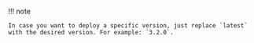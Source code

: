 !!! note

    In case you want to deploy a specific version, just replace `latest` with the desired version. For example: `3.2.0`.
